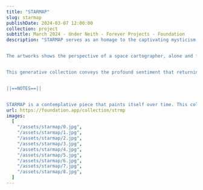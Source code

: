 ```yaml
---
title: "STARMAP"
slug: starmap
publishDate: 2024-03-07 12:00:00
collection: project
subtitle: March 2024 - Under Neith - Forever Projects - Foundation
description: "STARMAP serves as an homage to the captivating mysticism of the cosmos and the insidious fear that accompanies the exploration of the unknown. This artwork invites viewers to embark on a cosmic journey, celebrating the vastness of the universe.


The artworks shows the perspective of a space cartographer, alone and fully committed to charting the vastness of the cosmos. The explorer is never shown; instead, the viewer shares his perspective, experiencing both the awe of discovery and the profound feeling of solitude in a place far greater than us.


This generative collection conveys the profound sentiment that returning home is never guaranteed. As the explorer delves deeper into the cosmos, a sense of wonder and curiosity becomes entwined with feelings of isolation and the weight of emptiness that begins to envelop them. It encapsulates the paradox of discovery mingled with the fear of losing connection with the familiar—a dichotomy resonating within every soul, akin to the emotions associated with significant life changes.


||==NOTES==||


STARMAP is a contemplative piece that paints itself over time. This collection has been built with contemplation in mind so take the time to kick back and enjoy the automated painting process (around 60s)"
url: https://foundation.app/collection/strmp
images:
  [
    "/assets/starmap/0.jpg",
    "/assets/starmap/1.jpg",
    "/assets/starmap/2.jpg",
    "/assets/starmap/3.jpg",
    "/assets/starmap/4.jpg",
    "/assets/starmap/5.jpg",
    "/assets/starmap/6.jpg",
    "/assets/starmap/7.jpg",
    "/assets/starmap/8.jpg",
  ]
---
```

